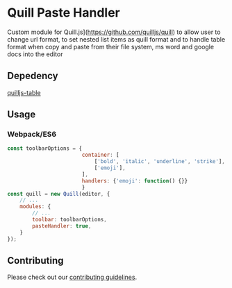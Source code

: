 # Quill Paste Handler

Custom module for Quill.js](https://github.com/quilljs/quill) to allow user to change url format, to set nested list items as quill format and to handle table format when copy and paste from their file system, ms word and google docs into the editor

## Depedency
[quilljs-table](https://github.com/dost/quilljs-table)

## Usage
### Webpack/ES6

```javascript
const toolbarOptions = {
                        container: [
                            ['bold', 'italic', 'underline', 'strike'],
                            ['emoji'],   
                        ],
                        handlers: {'emoji': function() {}}
                        }
const quill = new Quill(editor, {
    // ...
    modules: {
        // ...
        toolbar: toolbarOptions,
        pasteHandler: true,
    }
});
```

## Contributing

Please check out our [contributing guidelines](CONTRIBUTING.md).